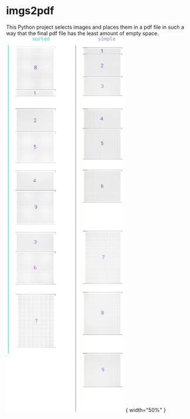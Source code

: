 # imgs2pdf
This Python project selects images and places them in a pdf file in such a way that the final pdf file has the least amount of empty space.
![comparison](./readme_images/r-m.png) { width="50%" }
